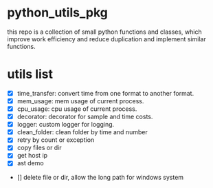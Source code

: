 # python_utils_pkg
this repo is a collection of small python functions and classes, which improve work efficiency and reduce duplication and implement similar functions.


# utils list
- [x] time_transfer: convert time from one format to another format.
- [X] mem_usage: mem usage of current process.
- [x] cpu_usage: cpu usage of current process.
- [x] decorator: decorator for sample and time costs.
- [x] logger: custom logger for logging.
- [x] clean_folder: clean folder by time and number
- [x] retry by count or exception
- [x] copy files or dir
- [x] get host ip
- [x] ast demo
- [] delete file or dir, allow the long path for windows system
